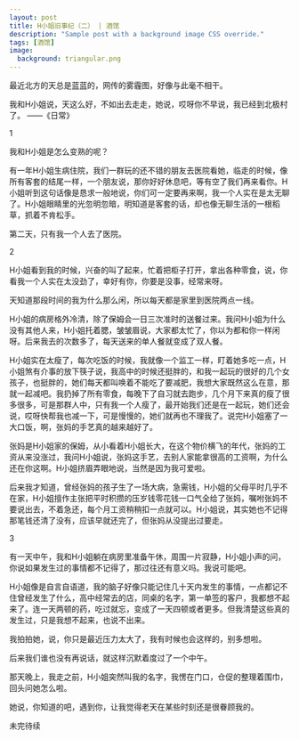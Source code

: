 ```yaml
---
layout: post
title: H小姐旧事纪（二） | 酒馆
description: "Sample post with a background image CSS override."
tags: [酒馆]
image: 
  background: triangular.png
---
```


最近北方的天总是蓝蓝的，网传的雾霾图，好像与此毫不相干。

我和H小姐说，天这么好，不如出去走走，她说，哎呀你不早说，我已经到北极村了。
——《日常》

1

我和H小姐是怎么变熟的呢？
 
有一年H小姐生病住院，我们一群玩的还不错的朋友去医院看她，临走的时候，像所有客套的结尾一样，一个朋友说，那你好好休息吧，等有空了我们再来看你。H小姐听到这句话像是恳求一般地说，你们可一定要再来啊，我一个人实在是太无聊了。H小姐眼睛里的光忽明忽暗，明知道是客套的话，却也像无聊生活的一根稻草，抓着不肯松手。
 
第二天，只有我一个人去了医院。

2

H小姐看到我的时候，兴奋的叫了起来，忙着把柜子打开，拿出各种零食，说，你看我一个人实在太没劲了，幸好有你，你要是没事，经常来呀。

天知道那段时间的我为什么那么闲，所以每天都是家里到医院两点一线。

H小姐的病房格外冷清，除了保姆会一日三次准时的送餐过来。我问H小姐为什么没有其他人来，H小姐托着腮，皱皱眉说，大家都太忙了，你以为都和你一样闲呀。后来我去的次数多了，每天送来的单人餐就变成了双人餐。

H小姐实在太瘦了，每次吃饭的时候，我就像一个监工一样，盯着她多吃一点，H小姐煞有介事的放下筷子说，我高中的时候还挺胖的，和我一起玩的很好的几个女孩子，也挺胖的，她们每天都叫唤着不能吃了要减肥，我想大家既然这么在意，那就一起减吧。我扔掉了所有零食，每晚下了自习就去跑步，几个月下来真的瘦了很多很多，可是那群人中，只有我一个人瘦了，最开始我们还是在一起玩，她们还会说，哎呀快帮我也减一下，可是慢慢的，她们就再也不理我了。说完H小姐塞了一大口饭，啊，张妈的手艺真的越来越好了。

张妈是H小姐家的保姆，从小看着H小姐长大，在这个物价横飞的年代，张妈的工资从来没涨过，我问H小姐说，张妈这手艺，去别人家能拿很高的工资啊，为什么还在你这啊。H小姐挤眉弄眼地说，当然是因为我可爱啦。

后来我才知道，曾经张妈的孩子生了一场大病，急需钱，H小姐的父母平时几乎不在家，H小姐擅作主张把平时积攒的压岁钱零花钱一口气全给了张妈，嘱咐张妈不要说出去，不着急还，每个月工资稍稍扣一点就可以。H小姐说，其实她也不记得那笔钱还清了没有，应该早就还完了，但张妈从没提出过要走。

3

有一天中午，我和H小姐躺在病房里准备午休，周围一片寂静，H小姐小声的问，你说如果发生过的事情都不记得了，那过往还有意义吗。我说可能吧。

H小姐像是自言自语道，我的脑子好像只能记住几十天内发生的事情，一点都记不住曾经发生了什么，高中经常去的店，同桌的名字，第一单签的客户，我都想不起来了。连一天两顿的药，吃过就忘，变成了一天四顿或者更多。但我清楚这些真的发生过，只是我想不起来，也说不出来。

我拍拍她，说，你只是最近压力太大了，我有时候也会这样的，别多想啦。

后来我们谁也没有再说话，就这样沉默着度过了一个中午。

那天晚上，我走之前，H小姐突然叫我的名字，我愣在门口，仓促的整理着围巾，回头问她怎么啦。

她说，你知道的吧，遇到你，让我觉得老天在某些时刻还是很眷顾我的。



未完待续
